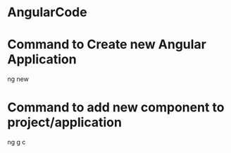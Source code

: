 # AngularCode

# Command to Create new Angular Application
ng new <ApplicationName>

# Command to add new component to project/application
ng g c <ComponentName>
